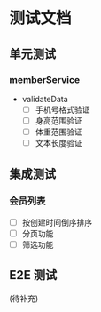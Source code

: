 # 测试文档

## 单元测试
### memberService
- validateData
  - [ ] 手机号格式验证
  - [ ] 身高范围验证
  - [ ] 体重范围验证
  - [ ] 文本长度验证

## 集成测试
### 会员列表
- [ ] 按创建时间倒序排序
- [ ] 分页功能
- [ ] 筛选功能

## E2E 测试
(待补充) 